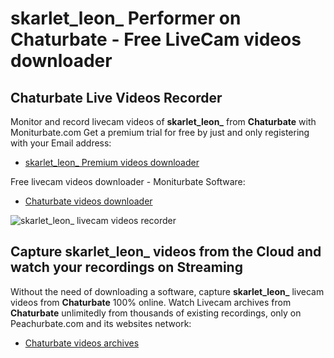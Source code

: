 # skarlet_leon_ Performer on Chaturbate - Free LiveCam videos downloader

## Chaturbate Live Videos Recorder

Monitor and record livecam videos of **skarlet_leon_** from **Chaturbate** with Moniturbate.com
Get a premium trial for free by just and only registering with your Email address:
* [skarlet_leon_ Premium videos downloader](https://moniturbate.com/request-demo-licence-key.html)

Free livecam videos downloader - Moniturbate Software:
* [Chaturbate videos downloader](https://moniturbate.com/moniturbate-download-software.html)

![skarlet_leon_ livecam videos recorder](https://peachurnet.com/templates/moniturbate-software.png)


## Capture skarlet_leon_ videos from the Cloud and watch your recordings on Streaming

Without the need of downloading a software, capture **skarlet_leon_** livecam videos from **Chaturbate** 100% online.
Watch Livecam archives from **Chaturbate** unlimitedly from thousands of existing recordings, only on Peachurbate.com and its websites network:
* [Chaturbate videos archives](https://peachurnet.com/)